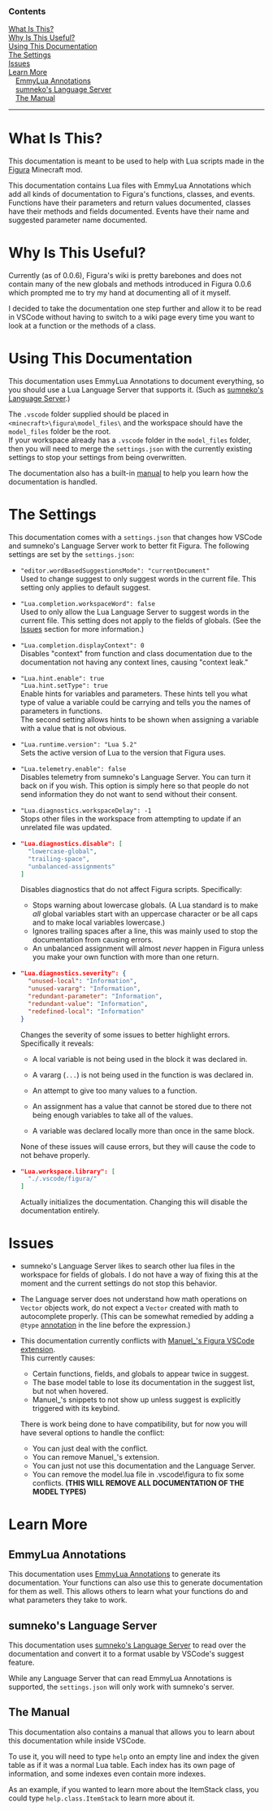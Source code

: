 ### Contents
[What Is This?](#what-is-this)  
[Why Is This Useful?](#why-is-this-useful)  
[Using This Documentation](#using-this-documentation)  
[The Settings](#the-settings)  
[Issues](#issues)  
[Learn More](#learn-more)  
&emsp;[EmmyLua Annotations](#emmylua-annotations)  
&emsp;[sumneko's Language Server](#sumneko's-language-server)  
&emsp;[The Manual](#the-manual)
***
# What Is This?  
This documentation is meant to be used to help with Lua scripts made in the
[Figura](https://modrinth.com/mod/figura) Minecraft mod.

This documentation contains Lua files with EmmyLua Annotations which add all kinds of documentation
to Figura's functions, classes, and events.  
Functions have their parameters and return values documented, classes have their methods and fields
documented. Events have their name and suggested parameter name documented.

# Why Is This Useful?  
Currently (as of 0.0.6), Figura's wiki is pretty barebones and does not contain many of the new
globals and methods introduced in Figura 0.0.6 which prompted me to try my hand at documenting all
of it myself.

I decided to take the documentation one step further and allow it to be read in VSCode without
having to switch to a wiki page every time you want to look at a function or the methods of a class.

# Using This Documentation  
This documentation uses EmmyLua Annotations to document everything, so you should use a Lua Language
Server that supports it. (Such as
[sumneko's Language Server](#sumnekos-language-server).)

The `.vscode` folder supplied should be placed in `<minecraft>\figura\model_files\` and the
workspace should have the `model_files` folder be the root.  
If your workspace already has a `.vscode` folder in the `model_files` folder, then you will need to
merge the `settings.json` with
the currently existing settings to stop your settings from being overwritten.

The documentation also has a built-in [manual](#the-manual) to help you learn how the documentation
is handled.

# The Settings
This documentation comes with a `settings.json` that changes how VSCode and sumneko's Language
Server work to better fit Figura. The following settings are set by the `settings.json`:

* `"editor.wordBasedSuggestionsMode": "currentDocument"`  
Used to change suggest to only suggest words in the current file. This setting only applies to
default suggest.

* `"Lua.completion.workspaceWord": false`  
Used to only allow the Lua Language Server to suggest words in the current file. This setting
does not apply to the fields of globals. (See the [Issues](#issues) section for more
information.)

* `"Lua.completion.displayContext": 0`  
Disables "context" from function and class documentation due to the documentation not having any
context lines, causing "context leak."

* `"Lua.hint.enable": true`  
`"Lua.hint.setType": true`  
Enable hints for variables and parameters. These hints tell you what type of value a variable
could be carrying and tells you the names of parameters in functions.  
The second setting allows hints to be shown when assigning a variable with a value that is not
obvious.

* `"Lua.runtime.version": "Lua 5.2"`  
Sets the active version of Lua to the version that Figura uses.

* `"Lua.telemetry.enable": false`  
Disables telemetry from sumneko's Language Server. You can turn it back on if you wish. This
option is simply here so that people do not send information they do not want to send without
their consent.

* `"Lua.diagnostics.workspaceDelay": -1`  
Stops other files in the workspace from attempting to update if an unrelated file was updated.

* 
  ```json
  "Lua.diagnostics.disable": [
    "lowercase-global",
    "trailing-space",
    "unbalanced-assignments"
  ]
  ```
  Disables diagnostics that do not affect Figura scripts. Specifically:
  * Stops warning about lowercase globals. (A Lua standard is to make *all* global variables start
with an uppercase character or be all caps and to make local variables lowercase.)
  * Ignores trailing spaces after a line, this was mainly used to stop the documentation from
causing errors.
  * An unbalanced assignment will almost *never* happen in Figura unless you make your own
function with more than one return.

* 
  ```json
  "Lua.diagnostics.severity": {
    "unused-local": "Information",
    "unused-vararg": "Information",
    "redundant-parameter": "Information",
    "redundant-value": "Information",
    "redefined-local": "Information"
  }
  ```
  Changes the severity of some issues to better highlight errors. Specifically it reveals:
  * A local variable is not being used in the block it was declared in.

  * A vararg (`...`) is not being used in the function is was declared in.

  * An attempt to give too many values to a function.

  * An assignment has a value that cannot be stored due to there not being enough variables to
take all of the values.

  * A variable was declared locally more than once in the same block.

  None of these issues will cause errors, but they will cause the code to not behave properly.

* 
  ```json
  "Lua.workspace.library": [
    "./.vscode/figura/"
  ]
  ```
  Actually initializes the documentation. Changing this will disable the documentation entirely.

# Issues  
* sumneko's Language Server likes to search other lua files in the workspace for fields of globals.
I do not have a way of fixing this at the moment and the current settings do not stop this
behavior.

* The Language server does not understand how math operations on `Vector` objects work, do not
expect a `Vector` created with math to autocomplete properly. (This can be somewhat remedied by
adding a `@type` [annotation](#emmylua-annotations) in the line before the expression.)

* This documentation currently conflicts with
[Manuel_'s Figura VSCode
extension](https://marketplace.visualstudio.com/items?itemName=Manuel-Underscore.figura).  
This currently causes:
  * Certain functions, fields, and globals to appear twice in suggest.
  * The base model table to lose its documentation in the suggest list, but not when hovered.
  * Manuel_'s snippets to not show up unless suggest is explicitly triggered with its keybind.

  There is work being done to have compatibility, but for now you will have several options to
handle the conflict:
  * You can just deal with the conflict.
  * You can remove Manuel_'s extension.
  * You can just not use this documentation and the Language Server.
  * You can remove the model.lua file in .vscode\figura to fix some conflicts.
**(THIS WILL REMOVE ALL DOCUMENTATION OF THE MODEL TYPES)**

# Learn More
## EmmyLua Annotations
This documentation uses
[EmmyLua Annotations](https://github.com/sumneko/lua-language-server/wiki/EmmyLua-Annotations) to
generate its documentation. Your functions can also use this to generate documentation for them as
well. This allows others to learn what your functions do and what parameters they take to work.

## sumneko's Language Server
This documentation uses
[sumneko's Language Server](https://marketplace.visualstudio.com/items?itemName=sumneko.lua) to
read over the documentation and convert it to a format usable by VSCode's suggest feature.

While any Language Server that can read EmmyLua Annotations is supported, the `settings.json` will
only work with sumneko's server.

## The Manual
This documentation also contains a manual that allows you to learn about this documentation while
inside VSCode.

To use it, you will need to type `help` onto an empty line and index the given table as if it was a
normal Lua table. Each index has its own page of information, and some indexes even contain more
indexes.

As an example, if you wanted to learn more about the ItemStack class, you could type
`help.class.ItemStack` to learn more about it.
